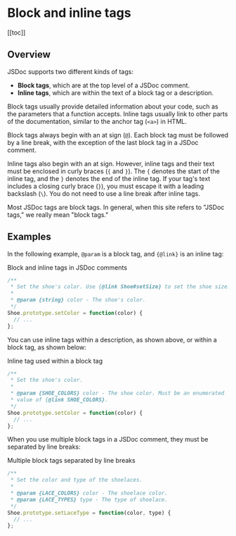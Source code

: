 # Block and inline tags

[[toc]]

## Overview

JSDoc supports two different kinds of tags:

- **Block tags**, which are at the top level of a JSDoc comment.
- **Inline tags**, which are within the text of a block tag or a description.

Block tags usually provide detailed information about your code, such as the parameters that a function accepts. Inline tags usually link to other parts of the documentation, similar to the anchor tag (`<a>`) in HTML.

Block tags always begin with an at sign (`@`). Each block tag must be followed by a line break, with the exception of the last block tag in a JSDoc comment.

Inline tags also begin with an at sign. However, inline tags and their text must be enclosed in curly braces (`{` and `}`). The `{` denotes the start of the inline tag, and the `}` denotes the end of the inline tag. If your tag's text includes a closing curly brace (`}`), you must escape it with a leading backslash (`\`). You do not need to use a line break after inline tags.

Most JSDoc tags are block tags. In general, when this site refers to "JSDoc tags," we really mean "block tags."

## Examples

In the following example, `@param` is a block tag, and `{@link}` is an inline tag:

Block and inline tags in JSDoc comments

```js
/**
 * Set the shoe's color. Use {@link Shoe#setSize} to set the shoe size.
 *
 * @param {string} color - The shoe's color.
 */
Shoe.prototype.setColor = function(color) {
  // ...
};
```

You can use inline tags within a description, as shown above, or within a block tag, as shown below:

Inline tag used within a block tag

```js
/**
 * Set the shoe's color.
 *
 * @param {SHOE_COLORS} color - The shoe color. Must be an enumerated
 * value of {@link SHOE_COLORS}.
 */
Shoe.prototype.setColor = function(color) {
  // ...
};
```

When you use multiple block tags in a JSDoc comment, they must be separated by line breaks:

Multiple block tags separated by line breaks

```js
/**
 * Set the color and type of the shoelaces.
 *
 * @param {LACE_COLORS} color - The shoelace color.
 * @param {LACE_TYPES} type - The type of shoelace.
 */
Shoe.prototype.setLaceType = function(color, type) {
  // ...
};
```

